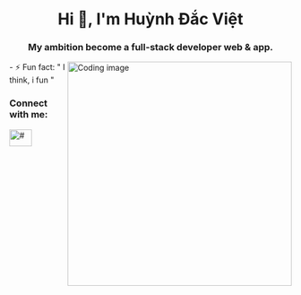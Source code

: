 <h1 align="center">Hi 👋, I'm Huỳnh Đắc Việt</h1>
<h3 align="center"> My ambition become a full-stack developer web & app.</h3>
<img align="right" alt="Coding image"
width="400"
src="https://i.pinimg.com/736x/92/58/f0/9258f0c267185004768575b28cb58f55.jpg" />
- ⚡ Fun fact: " I think, i fun "
<h3 align="left">Connect with me:</h3>
<p align="left">
<a href="https://www.facebook.com/huynh.viet.7771/" target="blank"><img align="center" src="https://raw.githubusercontent.com/rahuldkjain/github-profile-readme-generator/master/src/images/icons/Social/facebook.svg" alt="#" height="30" width="40" /></a>

</p>


